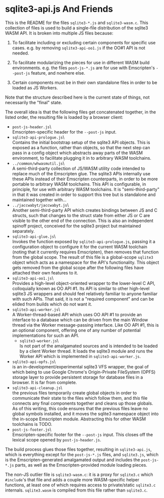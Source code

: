 # sqlite3-api.js And Friends

This is the README for the files `sqlite3-*.js` and
`sqlite3-wasm.c`. This collection of files is used to build a
single-file distribution of the sqlite3 WASM API. It is broken into
multiple JS files because:

1. To facilitate including or excluding certain components for
   specific use cases. e.g. by removing `sqlite3-api-oo1.js` if the
   OO#1 API is not needed.

2. To facilitate modularizing the pieces for use in different WASM
   build environments. e.g. the files `post-js-*.js` are for use with
   Emscripten's `--post-js` feature, and nowhere else.

3. Certain components must be in their own standalone files in order
   to be loaded as JS Workers.

Note that the structure described here is the current state of things,
not necessarily the "final" state.

The overall idea is that the following files get concatenated
together, in the listed order, the resulting file is loaded by a
browser client:

- `post-js-header.js`\  
  Emscripten-specific header for the `--post-js` input.
- `sqlite3-api-prologue.js`\  
  Contains the initial bootstrap setup of the sqlite3 API
  objects. This is exposed as a function, rather than objects, so that
  the next step can pass in a config object which abstracts away parts
  of the WASM environment, to facilitate plugging it in to arbitrary
  WASM toolchains.
- `../common/whwasmutil.js`\  
  A semi-third-party collection of JS/WASM utility code intended to
  replace much of the Emscripten glue. The sqlite3 APIs internally use
  these APIs instead of their Emscripten counterparts, in order to be
  more portable to arbitrary WASM toolchains. This API is
  configurable, in principle, for use with arbitrary WASM
  toolchains. It is "semi-third-party" in that it was created in order
  to support this tree but is standalone and maintained together
  with...
- `../jaccwabyt/jaccwabyt.js`\  
  Another semi-third-party API which creates bindings between JS
  and C structs, such that changes to the struct state from either JS
  or C are visible to the other end of the connection. This is also an
  independent spinoff project, conceived for the sqlite3 project but
  maintained separately.
- `sqlite3-api-glue.js`\  
  Invokes the function exposed by `sqlite3-api-prologue.js`, passing
  it a configuration object to configure it for the current WASM
  toolchain (noting that it currently requires Emscripten), then
  removes that function from the global scope. The result of this file
  is a global-scope `sqlite3` object which acts as a namespace for the
  API's functionality. This object gets removed from the global scope
  after the following files have attached their own features to it.
- `sqlite3-api-oo1.js`\  
  Provides a high-level object-oriented wrapper to the lower-level C
  API, colloquially known as OO API #1. Its API is similar to other
  high-level sqlite3 JS wrappers and should feel relatively familiar
  to anyone familiar with such APIs. That said, it is not a "required
  component" and can be elided from builds which do not want it.
- `sqlite3-api-worker.js`\  
  A Worker-thread-based API which uses OO API #1 to provide an
  interface to a database which can be driven from the main Window
  thread via the Worker message-passing interface. Like OO API #1,
  this is an optional component, offering one of any number of
  potential implementations for such an API.
    - `sqlite3-worker.js`\  
      Is not part of the amalgamated sources and is intended to be
      loaded by a client Worker thread. It loads the sqlite3 module
      and runs the Worker API which is implemented in
      `sqlite3-api-worker.js`.
- `sqlite3-api-opfs.js`\  
  is an in-development/experimental sqlite3 VFS wrapper, the goal of
  which being to use Google Chrome's Origin-Private FileSystem (OPFS)
  storage layer to provide persistent storage for database files in a
  browser. It is far from complete.
- `sqlite3-api-cleanup.js`\  
  the previous files temporarily create global objects in order to
  communicate their state to the files which follow them, and _this_
  file connects any final components together and cleans up those
  globals. As of this writing, this code ensures that the previous
  files leave no global symbols installed, and it moves the sqlite3
  namespace object into the in-scope Emscripten module. Abstracting
  this for other WASM toolchains is TODO.
- `post-js-footer.js`\  
  Emscripten-specific footer for the `--post-js` input. This closes
  off the lexical scope opened by `post-js-header.js`.

The build process glues those files together, resulting in
`sqlite3-api.js`, which is everything except for the `post-js-*.js`
files, and `sqlite3.js`, which is the Emscripten-generated amalgamated
output and includes the `post-js-*.js` parts, as well as the
Emscripten-provided module loading pieces.

The non-JS outlier file is `sqlite3-wasm.c`: it is a proxy for
`sqlite3.c` which `#include`'s that file and adds a couple more
WASM-specific helper functions, at least one of which requires access
to private/static `sqlite3.c` internals. `sqlite3.wasm` is compiled
from this file rather than `sqlite3.c`.
